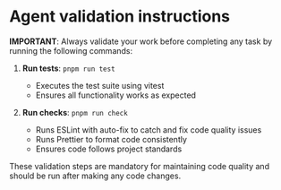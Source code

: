 # Agent validation instructions

**IMPORTANT**: Always validate your work before completing any task by running the following commands:

1. **Run tests**: `pnpm run test`
   - Executes the test suite using vitest
   - Ensures all functionality works as expected

2. **Run checks**: `pnpm run check`
   - Runs ESLint with auto-fix to catch and fix code quality issues
   - Runs Prettier to format code consistently
   - Ensures code follows project standards

These validation steps are mandatory for maintaining code quality and should be run after making any code changes.
